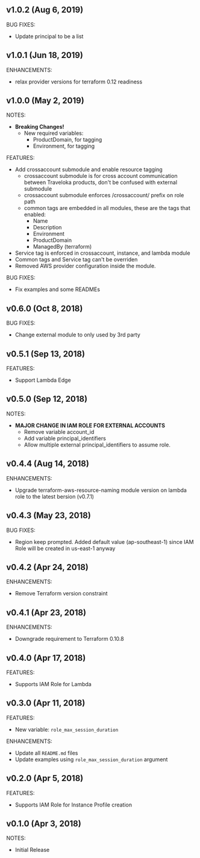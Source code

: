 ## v1.0.2 (Aug 6, 2019)

BUG FIXES:

* Update principal to be a list

## v1.0.1 (Jun 18, 2019)

ENHANCEMENTS:

* relax provider versions for terraform 0.12 readiness

## v1.0.0 (May 2, 2019)

NOTES:

* **Breaking Changes!**
	* New required variables:
		* ProductDomain, for tagging
		* Environment, for tagging

FEATURES:

* Add crossaccount submodule and enable resource tagging
	* crossaccount submodule is for cross account communication between Traveloka products, don't be confused with external submodule
	* crossaccount submodule enforces /crossaccount/ prefix on role path
	* common tags are embedded in all modules, these are the tags that enabled:
		* Name
		* Description
		* Environment
		* ProductDomain
		* ManagedBy (terraform)
* Service tag is enforced in crossaccount, instance, and lambda module
* Common tags and Service tag can't be overriden
* Removed AWS provider configuration inside the module.

BUG FIXES:

* Fix examples and some READMEs


## v0.6.0 (Oct 8, 2018)

BUG FIXES:

* Change external module to only used by 3rd party

## v0.5.1 (Sep 13, 2018)

FEATURES:

* Support Lambda Edge

## v0.5.0 (Sep 12, 2018)

NOTES:
* **MAJOR CHANGE IN IAM ROLE FOR EXTERNAL ACCOUNTS**
	* Remove variable account_id
	* Add variable principal_identifiers
	* Allow multiple external principal_identifiers to assume role.

## v0.4.4 (Aug 14, 2018)

ENHANCEMENTS:

* Upgrade terraform-aws-resource-naming module version on lambda role to the latest bersion (v0.7.1)

## v0.4.3 (May 23, 2018)

BUG FIXES:

* Region keep prompted. Added default value (ap-southeast-1) since IAM Role will be created in us-east-1 anyway

## v0.4.2 (Apr 24, 2018)

ENHANCEMENTS:

* Remove Terraform version constraint

## v0.4.1 (Apr 23, 2018)

ENHANCEMENTS:

* Downgrade requirement to Terraform 0.10.8

## v0.4.0 (Apr 17, 2018)

FEATURES:

* Supports IAM Role for Lambda

## v0.3.0 (Apr 11, 2018)

FEATURES:

* New variable: `role_max_session_duration`

ENHANCEMENTS:

* Update all `README.md` files
* Update examples using `role_max_session_duration` argument

## v0.2.0 (Apr 5, 2018)

FEATURES:

* Supports IAM Role for Instance Profile creation

## v0.1.0 (Apr 3, 2018)

NOTES:

* Initial Release
